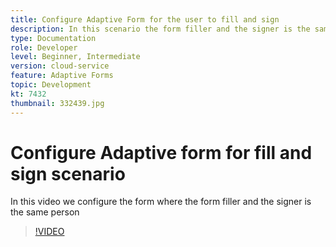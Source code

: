 ```yaml
---
title: Configure Adaptive Form for the user to fill and sign
description: In this scenario the form filler and the signer is the same person.
type: Documentation
role: Developer
level: Beginner, Intermediate
version: cloud-service
feature: Adaptive Forms
topic: Development
kt: 7432
thumbnail: 332439.jpg
---
```

# Configure Adaptive form for fill and sign scenario


In this video we configure the form where the form filler and the signer is the same person

>[!VIDEO](https://video.tv.adobe.com/v/332439/?quality=9&learn=on)

